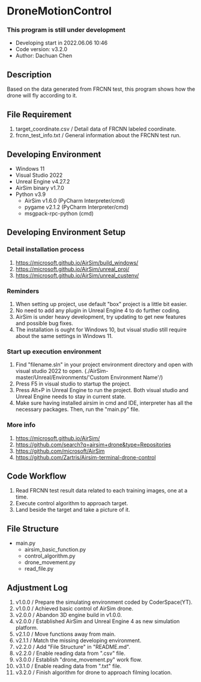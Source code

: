 # DroneMotionControl
### **This program is still under development**
- Developing start in 2022.06.06 10:46
- Code version: v3.2.0
- Author: Dachuan Chen

## Description
Based on the data generated from FRCNN test, this program shows how the drone will fly according to it.

## File Requirement
1. target_coordinate.csv / Detail data of FRCNN labeled coordinate.
2. frcnn_test_info.txt / General information about the FRCNN test run.

## Developing Environment
- Windows 11
- Visual Studio 2022
- Unreal Engine v4.27.2
- AirSim binary v1.7.0
- Python v3.9
   - AirSim v1.6.0 (PyCharm Interpreter/cmd)
   - pygame v2.1.2 (PyCharm Interpreter/cmd)
   - msgpack-rpc-python (cmd)

## Developing Environment Setup
### Detail installation process
1. https://microsoft.github.io/AirSim/build_windows/
2. https://microsoft.github.io/AirSim/unreal_proj/
3. https://microsoft.github.io/AirSim/unreal_custenv/

### Reminders
1. When setting up project, use default "box" project is a little bit easier.
2. No need to add any plugin in Unreal Engine 4 to do further coding.
3. AirSim is under heavy development, try updating to get new features and possible bug fixes.
4. The installation is ought for Windows 10, but visual studio still require about the same settings in Windows 11.

### Start up execution environment
1. Find "filename.sln" in your project environment directory and open with visual studio 2022 to open. (./AirSim-master/Unreal/Environments/'Custom Environment Name'/)
2. Press F5 in visual studio to startup the project.
3. Press Alt+P in Unreal Engine to run the project. Both visual studio and Unreal Engine needs to stay in current state.
4. Make sure having installed airsim in cmd and IDE, interpreter has all the necessary packages. Then, run the "main.py" file. 

### More info
1. https://microsoft.github.io/AirSim/
2. https://github.com/search?q=airsim+drone&type=Repositories
3. https://github.com/microsoft/AirSim
4. https://github.com/Zartris/Airsim-terminal-drone-control

## Code Workflow
1. Read FRCNN test result data related to each training images, one at a time.
2. Execute control algorithm to approach target.
3. Land beside the target and take a picture of it.

## File Structure
- main.py
  - airsim_basic_function.py
  - control_algorithm.py
  - drone_movement.py
  - read_file.py

## Adjustment Log
1. v1.0.0 / Prepare the simulating environment coded by CoderSpace(YT). 
2. v1.0.0 / Achieved basic control of AirSim drone.
3. v2.0.0 / Abandon 3D engine build in v1.0.0.
4. v2.0.0 / Established AirSim and Unreal Engine 4 as new simulation platform. 
5. v2.1.0 / Move functions away from main.
6. v2.1.1 / Match the missing developing environment.
7. v2.2.0 / Add "File Structure" in "README.md".
8. v2.2.0 / Enable reading data from ".csv" file.
9. v3.0.0 / Establish "drone_movement.py" work flow.
10. v3.1.0 / Enable reading data from ".txt" file.
11. v3.2.0 / Finish algorithm for drone to approach filming location.

